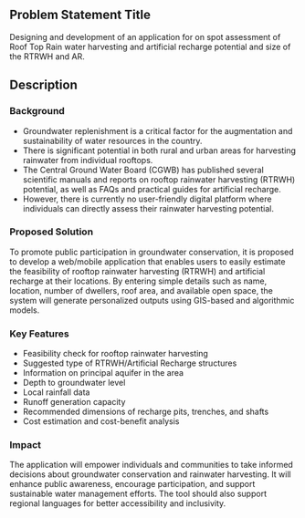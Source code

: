 ## Problem Statement Title	
Designing and development of an application for on spot assessment of Roof Top Rain water harvesting and artificial recharge potential and size of the RTRWH and AR.

## Description	
### Background

- Groundwater replenishment is a critical factor for the augmentation and sustainability of water resources in the country. 
- There is significant potential in both rural and urban areas for harvesting rainwater from individual rooftops. 
- The Central Ground Water Board (CGWB) has published several scientific manuals and reports on rooftop rainwater harvesting (RTRWH) potential, as well as FAQs and practical guides for artificial recharge.
- However, there is currently no user-friendly digital platform where individuals can directly assess their rainwater harvesting potential.

### Proposed Solution

To promote public participation in groundwater conservation, it is proposed to develop a web/mobile application that enables users to easily estimate the feasibility of rooftop rainwater harvesting (RTRWH) and artificial recharge at their locations. 
By entering simple details such as name, location, number of dwellers, roof area, and available open space, the system will generate personalized outputs using GIS-based and algorithmic models.

### Key Features
- Feasibility check for rooftop rainwater harvesting
- Suggested type of RTRWH/Artificial Recharge structures
- Information on principal aquifer in the area
- Depth to groundwater level
- Local rainfall data
- Runoff generation capacity
- Recommended dimensions of recharge pits, trenches, and shafts
- Cost estimation and cost-benefit analysis

### Impact

The application will empower individuals and communities to take informed decisions about groundwater conservation and rainwater harvesting. It will enhance public awareness, encourage participation, and support sustainable water management efforts. The tool should also support regional languages for better accessibility and inclusivity.
